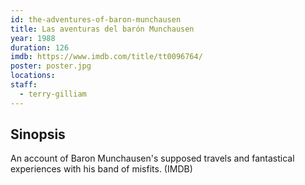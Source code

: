 ```yaml
---
id: the-adventures-of-baron-munchausen
title: Las aventuras del barón Munchausen
year: 1988
duration: 126
imdb: https://www.imdb.com/title/tt0096764/
poster: poster.jpg
locations:
staff:
  - terry-gilliam
---
```


## Sinopsis

An account of Baron Munchausen's supposed travels and fantastical experiences
with his band of misfits. (IMDB)
